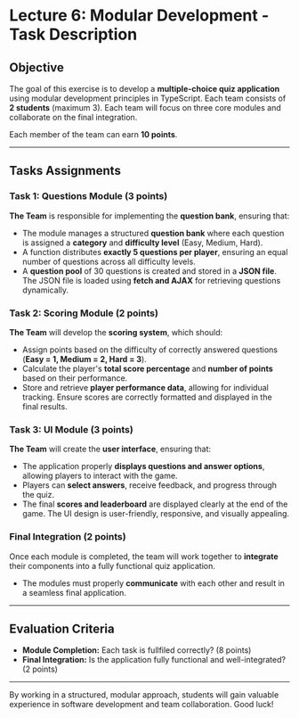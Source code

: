 # Lecture 6: Modular Development - Task Description

## **Objective**
The goal of this exercise is to develop a **multiple-choice quiz application** using modular development principles in TypeScript. Each team consists of **2 students** (maximum 3). Each team will focus on three core modules and collaborate on the final integration.

Each member of the team can earn **10 points**.

---

## **Tasks Assignments**

### **Task 1: Questions Module (3 points)**
**The Team** is responsible for implementing the **question bank**, ensuring that:
- The module manages a structured **question bank** where each question is assigned a **category** and **difficulty level** (Easy, Medium, Hard).
- A function distributes **exactly 5 questions per player**, ensuring an equal number of questions across all difficulty levels.
- A **question pool** of 30 questions is created and stored in a **JSON file**. The JSON file is loaded using **fetch and AJAX** for retrieving questions dynamically.

### **Task 2: Scoring Module (2 points)**
**The Team** will develop the **scoring system**, which should:
- Assign points based on the difficulty of correctly answered questions (**Easy = 1, Medium = 2, Hard = 3**).
- Calculate the player's **total score percentage** and **number of points** based on their performance.
- Store and retrieve **player performance data**, allowing for individual tracking. Ensure scores are correctly formatted and displayed in the final results.

### **Task 3: UI Module (3 points)**
**The Team** will create the **user interface**, ensuring that:
- The application properly **displays questions and answer options**, allowing players to interact with the game.
- Players can **select answers**, receive feedback, and progress through the quiz.
- The final **scores and leaderboard** are displayed clearly at the end of the game. The UI design is user-friendly, responsive, and visually appealing.

### **Final Integration (2 points)**
Once each module is completed, the team will work together to **integrate** their components into a fully functional quiz application. 
- The modules must properly **communicate** with each other and result in a seamless final application.

---

## **Evaluation Criteria**
- **Module Completion:** Each task is fullfiled correctly? (8 points)
- **Final Integration:** Is the application fully functional and well-integrated? (2 points)

---

By working in a structured, modular approach, students will gain valuable experience in software development and team collaboration. Good luck!

